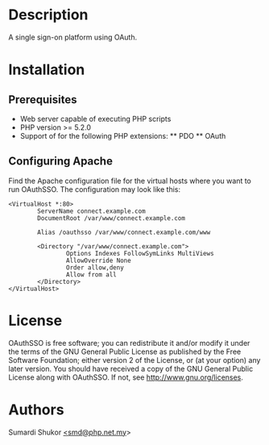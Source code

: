 # Description
A single sign-on platform using OAuth.

# Installation

## Prerequisites
* Web server capable of executing PHP scripts
* PHP version >= 5.2.0
* Support of for the following PHP extensions:
	** PDO
	** OAuth

## Configuring Apache
Find the Apache configuration file for the virtual hosts where you want to run OAuthSSO. The configuration may look like this:


	<VirtualHost *:80>
	        ServerName connect.example.com
	        DocumentRoot /var/www/connect.example.com
	
	        Alias /oauthsso /var/www/connect.example.com/www
	        
	        <Directory "/var/www/connect.example.com">
                    Options Indexes FollowSymLinks MultiViews
                    AllowOverride None
                    Order allow,deny
                    Allow from all
            </Directory>
	</VirtualHost>

# License
OAuthSSO is free software; you can redistribute it and/or modify it under the terms of the GNU General Public License as published by the Free Software Foundation; either version 2 of the License, or (at your option) any later version. You should have received a copy of the GNU General Public License along with OAuthSSO. If not, see http://www.gnu.org/licenses.

# Authors
Sumardi Shukor <a href="mailto:smd@.php.net.my">&lt;smd@php.net.my&gt;</a>

